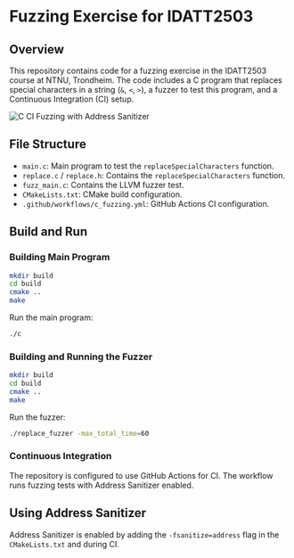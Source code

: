 # Fuzzing Exercise for IDATT2503

## Overview
This repository contains code for a fuzzing exercise in the IDATT2503 course at NTNU, Trondheim. The code includes a C program that replaces special characters in a string (`&`, `<`, `>`), a fuzzer to test this program, and a Continuous Integration (CI) setup.

 ![C CI Fuzzing with Address Sanitizer](https://github.com/ecschoye/idatt2503/actions/workflows/c_fuzzing.yml/badge.svg)

## File Structure
- `main.c`: Main program to test the `replaceSpecialCharacters` function.
- `replace.c` / `replace.h`: Contains the `replaceSpecialCharacters` function.
- `fuzz_main.c`: Contains the LLVM fuzzer test.
- `CMakeLists.txt`: CMake build configuration.
- `.github/workflows/c_fuzzing.yml`: GitHub Actions CI configuration.

## Build and Run

### Building Main Program
```bash
mkdir build
cd build
cmake ..
make
```

Run the main program:

```bash
./c
```

### Building and Running the Fuzzer
```bash
mkdir build
cd build
cmake ..
make
```

Run the fuzzer:

```bash
./replace_fuzzer -max_total_time=60
```

### Continuous Integration
The repository is configured to use GitHub Actions for CI. The workflow runs fuzzing tests with Address Sanitizer enabled.


## Using Address Sanitizer
Address Sanitizer is enabled by adding the `-fsanitize=address` flag in the `CMakeLists.txt` and during CI.
